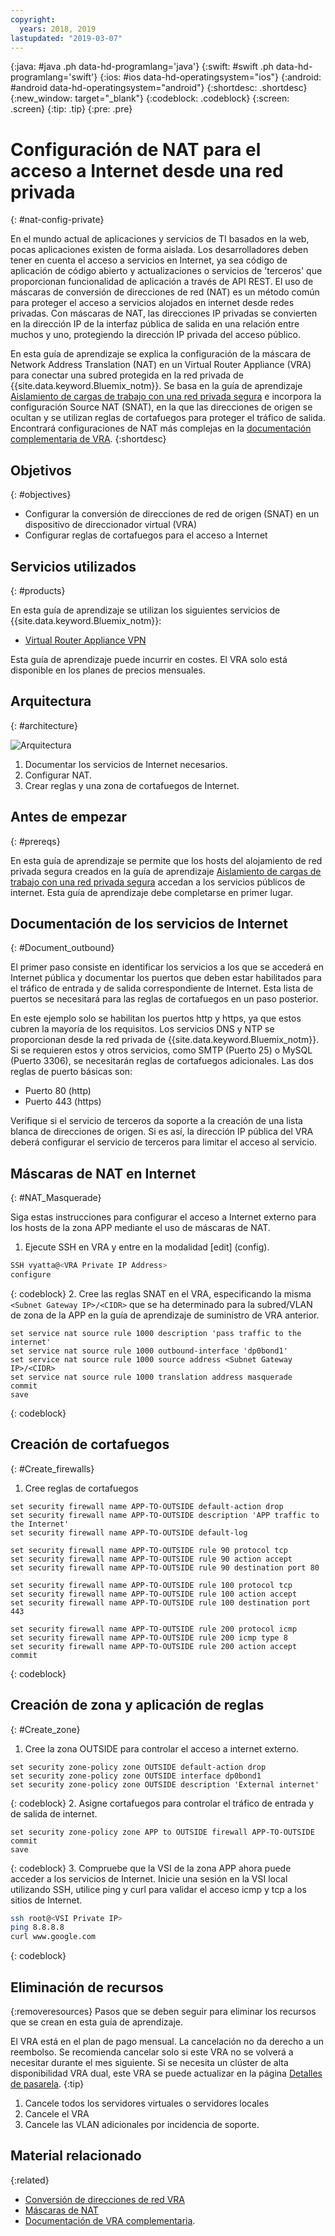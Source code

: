 ```yaml
---
copyright:
  years: 2018, 2019
lastupdated: "2019-03-07"
---
```


{:java: #java .ph data-hd-programlang='java'}
{:swift: #swift .ph data-hd-programlang='swift'}
{:ios: #ios data-hd-operatingsystem="ios"}
{:android: #android data-hd-operatingsystem="android"}
{:shortdesc: .shortdesc}
{:new_window: target="_blank"}
{:codeblock: .codeblock}
{:screen: .screen}
{:tip: .tip}
{:pre: .pre}

# Configuración de NAT para el acceso a Internet desde una red privada
{: #nat-config-private}

En el mundo actual de aplicaciones y servicios de TI basados en la web, pocas aplicaciones existen de forma aislada. Los desarrolladores deben tener en cuenta el acceso a servicios en Internet, ya sea código de aplicación de código abierto y actualizaciones o servicios de 'terceros' que proporcionan funcionalidad de aplicación a través de API REST. El uso de máscaras de conversión de direcciones de red (NAT) es un método común para proteger el acceso a servicios alojados en internet desde redes privadas. Con máscaras de NAT, las direcciones IP privadas se convierten en la dirección IP de la interfaz pública de salida en una relación entre muchos y uno, protegiendo la dirección IP privada del acceso público.  

En esta guía de aprendizaje se explica la configuración de la máscara de Network Address Translation (NAT) en un Virtual Router Appliance (VRA) para conectar una subred protegida en la red privada de {{site.data.keyword.Bluemix_notm}}. Se basa en la guía de aprendizaje [Aislamiento de cargas de trabajo con una red privada segura](https://{DomainName}/docs/tutorials?topic=solution-tutorials-secure-network-enclosure#secure-network-enclosure) e incorpora la configuración Source NAT (SNAT), en la que las direcciones de origen se ocultan y se utilizan reglas de cortafuegos para proteger el tráfico de salida. Encontrará configuraciones de NAT más complejas en la [documentación complementaria de VRA]( https://{DomainName}/docs/infrastructure/virtual-router-appliance?topic=virtual-router-appliance-supplemental-vra-documentation#supplemental-vra-documentation).
{:shortdesc}

## Objetivos
{: #objectives}

-	Configurar la conversión de direcciones de red de origen (SNAT) en un dispositivo de direccionador virtual (VRA)
-	Configurar reglas de cortafuegos para el acceso a Internet

## Servicios utilizados
{: #products}

En esta guía de aprendizaje se utilizan los siguientes servicios de {{site.data.keyword.Bluemix_notm}}: 

* [Virtual Router Appliance VPN](https://{DomainName}/docs/infrastructure/virtual-router-appliance?topic=virtual-router-appliance-about-the-vra#virtual-private-network-vpn-gateway)

Esta guía de aprendizaje puede incurrir en costes. El VRA solo está disponible en los planes de precios mensuales.

## Arquitectura
{: #architecture}

<p style="text-align: center;">

  ![Arquitectura](images/solution35-nat-config-private/vra-nat.png)
</p>

1.	Documentar los servicios de Internet necesarios.
2.	Configurar NAT.
3.	Crear reglas y una zona de cortafuegos de Internet.

## Antes de empezar
{: #prereqs}

En esta guía de aprendizaje se permite que los hosts del alojamiento de red privada segura creados en la guía de aprendizaje [Aislamiento de cargas de trabajo con una red privada segura](https://{DomainName}/docs/tutorials?topic=solution-tutorials-secure-network-enclosure#secure-network-enclosure) accedan a los servicios públicos de internet. Esta guía de aprendizaje debe completarse en primer lugar. 

## Documentación de los servicios de Internet
{: #Document_outbound}

El primer paso consiste en identificar los servicios a los que se accederá en Internet pública y documentar los puertos que deben estar habilitados para el tráfico de entrada y de salida correspondiente de Internet. Esta lista de puertos se necesitará para las reglas de cortafuegos en un paso posterior. 

En este ejemplo solo se habilitan los puertos http y https, ya que estos cubren la mayoría de los requisitos. Los servicios DNS y NTP se proporcionan desde la red privada de {{site.data.keyword.Bluemix_notm}}. Si se requieren estos y otros servicios, como SMTP (Puerto 25) o MySQL (Puerto 3306), se necesitarán reglas de cortafuegos adicionales. Las dos reglas de puerto básicas son:

-	Puerto 80 (http)
-	Puerto 443 (https)

Verifique si el servicio de terceros da soporte a la creación de una lista blanca de direcciones de origen. Si es así, la dirección IP pública del VRA deberá configurar el servicio de terceros para limitar el acceso al servicio. 


## Máscaras de NAT en Internet 
{: #NAT_Masquerade}

Siga estas instrucciones para configurar el acceso a Internet externo para los hosts de la zona APP mediante el uso de máscaras de NAT. 

1.	Ejecute SSH en VRA y entre en la modalidad \[edit\] (config).
   ```bash
   SSH vyatta@<VRA Private IP Address>
   configure
   ```
   {: codeblock}
2.	Cree las reglas SNAT en el VRA, especificando la misma `<Subnet Gateway IP>/<CIDR>` que se ha determinado para la subred/VLAN de zona de la APP en la guía de aprendizaje de suministro de VRA anterior. 
   ```
   set service nat source rule 1000 description 'pass traffic to the internet'
   set service nat source rule 1000 outbound-interface 'dp0bond1'
   set service nat source rule 1000 source address <Subnet Gateway IP>/<CIDR>
   set service nat source rule 1000 translation address masquerade
   commit
   save
   ```
   {: codeblock}

## Creación de cortafuegos
{: #Create_firewalls}

1.	Cree reglas de cortafuegos 
   ```
   set security firewall name APP-TO-OUTSIDE default-action drop
   set security firewall name APP-TO-OUTSIDE description 'APP traffic to the Internet'
   set security firewall name APP-TO-OUTSIDE default-log

   set security firewall name APP-TO-OUTSIDE rule 90 protocol tcp
   set security firewall name APP-TO-OUTSIDE rule 90 action accept
   set security firewall name APP-TO-OUTSIDE rule 90 destination port 80

   set security firewall name APP-TO-OUTSIDE rule 100 protocol tcp
   set security firewall name APP-TO-OUTSIDE rule 100 action accept
   set security firewall name APP-TO-OUTSIDE rule 100 destination port 443

   set security firewall name APP-TO-OUTSIDE rule 200 protocol icmp
   set security firewall name APP-TO-OUTSIDE rule 200 icmp type 8
   set security firewall name APP-TO-OUTSIDE rule 200 action accept
   commit
   ```
   {: codeblock}

## Creación de zona y aplicación de reglas
{: #Create_zone}

1.	Cree la zona OUTSIDE para controlar el acceso a internet externo.
   ```
   set security zone-policy zone OUTSIDE default-action drop
   set security zone-policy zone OUTSIDE interface dp0bond1
   set security zone-policy zone OUTSIDE description 'External internet'
   ```
   {: codeblock}
2.	Asigne cortafuegos para controlar el tráfico de entrada y de salida de internet.
   ```
   set security zone-policy zone APP to OUTSIDE firewall APP-TO-OUTSIDE
   commit
   save
   ```
   {: codeblock}
3.	Compruebe que la VSI de la zona APP ahora puede acceder a los servicios de Internet. Inicie una sesión en la VSI local utilizando SSH, utilice ping y curl para validar el acceso icmp y tcp a los sitios de Internet.  
   ```bash
   ssh root@<VSI Private IP>
   ping 8.8.8.8
   curl www.google.com
   ```
   {: codeblock}

## Eliminación de recursos
{:removeresources}
Pasos que se deben seguir para eliminar los recursos que se crean en esta guía de aprendizaje. 

El VRA está en el plan de pago mensual. La cancelación no da derecho a un reembolso. Se recomienda cancelar solo si este VRA no se volverá a necesitar durante el mes siguiente. Si se necesita un clúster de alta disponibilidad VRA dual, este VRA se puede actualizar en la página [Detalles de pasarela](https://{DomainName}/classic/network/gatewayappliances).
{:tip}  

1. Cancele todos los servidores virtuales o servidores locales
2. Cancele el VRA
3. Cancele las VLAN adicionales por incidencia de soporte. 

## Material relacionado
{:related}

-	[Conversión de direcciones de red VRA]( https://{DomainName}/docs/infrastructure/virtual-router-appliance?topic=virtual-router-appliance-about-the-vra#network-address-translation-nat-) 
-	[Máscaras de NAT]( https://{DomainName}/docs/infrastructure/virtual-router-appliance?topic=virtual-router-appliance-setting-up-nat-rules-on-vyatta-5400#one-to-many-nat-rule-masquerade-)
-	[Documentación de VRA complementaria]( https://{DomainName}/docs/infrastructure/virtual-router-appliance?topic=virtual-router-appliance-supplemental-vra-documentation#supplemental-vra-documentation).

